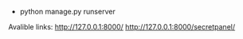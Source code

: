 - python manage.py runserver

Avalible links:
http://127.0.0.1:8000/
http://127.0.0.1:8000/secretpanel/
